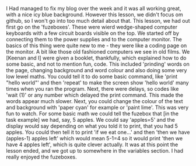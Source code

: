 I Had managed to fix my blog over the week and it was all working great, with a nice icy blue background. However this lesson, we didn't focus om github, so I won't go into too much detail about that.
This lesson, we had out first go on the 'fuzeboxes'. These were wierd wedge-shaped computer keyboards with a few circuit boards visible on the top. We started off by connecting them to the power supplies and to the computer monitor.
The basics of this thing were quite new to me - they were like a coding page on the monitor. A bit like those old fashioned computers we see in old films.
We [Keenan and I] were given a booklet, thankfully, which explained how to do some basic, and not to mention fun, code. This included 'prinding' words on the page, changing background and word colour and also doing some very low lewel maths.
You could tell it to do some basic command, like 'print "hello world"' and then 'repeat' to make the screen show 'hello world' many times when you ran the program.
Next, there were delays, so codes like 'wait (1)' or any number which delayed the print command. This made the words appear much slower.
Next, you could change the colour of the text and background with 'paper cyan' for example or 'paint lime'. This was very fun to watch.
For some basic math we could tell the fuzebox that [in the task example] we had, say, 5 apples. We could say 'apples=5' and the display would say depending on what you told it to print, that you had 5 apples.
You could then tell it to print 'if we eat one...' and then 'then we have (apples-1) apples left' which would mean 5-1=4 so it would print 'then we have 4 apples left', which is quite clever actually.
It was at this point the lesson ended, and we got up to somewhere in the variables section. I had really enjoyed the fuzeboxes.

